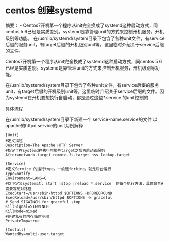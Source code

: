 # centos 创建systemd 
摘要： - Centos7开机第一个程序从init完全换成了systemd这种启动方式，同centos 5 6已经是实质差别。systemd是靠管理unit的方式来控制开机服务，开机级别等功能。 在/usr/lib/systemd/system目录下包含了各种unit文件，有service后缀的服务unit，有target后缀的开机级别unit等，这里临时介绍关于service后缀的文件。

Centos7开机第一个程序从init完全换成了systemd这种启动方式，同centos 5 6已经是实质差别。systemd是靠管理unit的方式来控制开机服务，开机级别等功能。

在/usr/lib/systemd/system目录下包含了各种unit文件，有service后缀的服务unit，有target后缀的开机级别unit等，这里临时介绍关于service后缀的文件。因为systemd在开机要想执行自启动，都是通过这些*.service 的unit控制的

具体流程

在/usr/lib/systemd/system目录下新建一个 service-name.service的文件
以apache的httpd.service的unit为例解释


```
[Unit]
#定义描述
Description=The Apache HTTP Server 
#指定了在systemd在执行完那些target之后再启动该服务
After=network.target remote-fs.target nss-lookup.target
 
[Service]
#定义Service 的运行type，一般是forking，就是后台运行
Type=notify
Environment=LANG=C
#以下定义systemctl start |stop |reload *.service  的每个执行方法，具体命令#需要写绝对路径
ExecStart=/usr/sbin/httpd $OPTIONS -DFOREGROUND
ExecReload=/usr/sbin/httpd $OPTIONS -k graceful
# Send SIGWINCH for graceful stop
KillSignal=SIGWINCH
KillMode=mixed
#创建私有的内存临时空间
PrivateTmp=true
 
[Install]
WantedBy=multi-user.target

```
